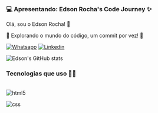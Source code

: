 ### 💻 Apresentando: Edson Rocha's Code Journey ✨

Olá, sou o Edson Rocha! 👋

🌟 Explorando o mundo do código, um commit por vez! 🚀

 [![Whatsapp](https://img.shields.io/badge/WhatsApp-25D366?style=for-the-badge&logo=whatsapp&logoColor=white)](https://wa.me/5541987136161)
[![Linkedin](https://img.shields.io/badge/LinkedIn-0077B5?style=for-the-badge&logo=linkedin&logoColor=white
)](https://www.linkedin.com/in/edsonjsrf/)

![Edson's GitHub stats](https://github-readme-stats.vercel.app/api?username=dsnfeels&show_icons=true&theme=radical)

### Tecnologias que uso 💭🌟

<div style="display: inline_block"><br/>
<img align="center" alt="html5" src="https://img.shields.io/badge/HTML5-E34F26?style=for-the-badge&logo=html5&logoColor=white"/>

<img align="center" alt="css" src="https://img.shields.io/badge/CSS3-1572B6?style=for-the-badge&logo=css3&logoColor=white
"/>
 
</div>
